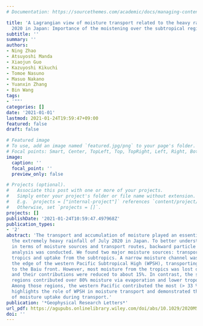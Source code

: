 ```yaml
---
# Documentation: https://sourcethemes.com/academic/docs/managing-content/

title: 'A Lagrangian view of moisture transport related to the heavy rainfall of July
  2020 in Japan: Importance of the moistening over the subtropical regions'
subtitle: ''
summary: ''
authors:
- Ning Zhao
- Atsuyoshi Manda
- Xiaojun Guo
- Kazuyoshi Kikuchi
- Tomoe Nasuno
- Masuo Nakano
- Yuanxin Zhang
- Bin Wang
tags:
- '""'
categories: []
date: '2021-01-01'
lastmod: 2021-01-24T19:59:47+09:00
featured: false
draft: false

# Featured image
# To use, add an image named `featured.jpg/png` to your page's folder.
# Focal points: Smart, Center, TopLeft, Top, TopRight, Left, Right, BottomLeft, Bottom, BottomRight.
image:
  caption: ''
  focal_point: ''
  preview_only: false

# Projects (optional).
#   Associate this post with one or more of your projects.
#   Simply enter your project's folder or file name without extension.
#   E.g. `projects = ["internal-project"]` references `content/project/deep-learning/index.md`.
#   Otherwise, set `projects = []`.
projects: []
publishDate: '2021-01-24T10:59:47.497968Z'
publication_types:
- '2'
abstract: 'The transport and accumulation of moisture played an essential role in
  the extremely heavy rainfall of July 2020 in Japan. To better understand this event
  in terms of moisture sources and transport routes, backward particle trajectory
  analysis was conducted. We found two major moisture sources: transport from the
  tropics and uptake from the subtropics. A narrow moisture channel was found along
  the edge of the western Pacific Subtropical High (WPSH), transporting the moisture
  to the Baiu front. However, most moisture from the tropics was lost due to precipitation,
  and their contributions were reduced to about 15%. In contrast, the subtropical
  regions contributed over 80% moisture via evaporation and lower tropospheric convection.
  Among those regions, the western Pacific contributed the most (> 33 %). This study
  highlights the role of WPSH in moisture transport and demonstrated the importance
  of moisture uptake during transport.'
publication: '*Geophysical Research Letters*'
url_pdf: https://agupubs.onlinelibrary.wiley.com/doi/abs/10.1029/2020MS002058
doi: ''
---
```

